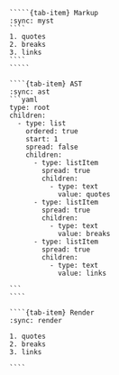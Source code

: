 ``````{tab-set}
`````{tab-item} Markup
:sync: myst
````
1. quotes
2. breaks
3. links
````
`````

````{tab-item} AST
:sync: ast
```yaml
type: root
children:
  - type: list
    ordered: true
    start: 1
    spread: false
    children:
      - type: listItem
        spread: true
        children:
          - type: text
            value: quotes
      - type: listItem
        spread: true
        children:
          - type: text
            value: breaks
      - type: listItem
        spread: true
        children:
          - type: text
            value: links

```
````

````{tab-item} Render
:sync: render

1. quotes
2. breaks
3. links

````

``````

